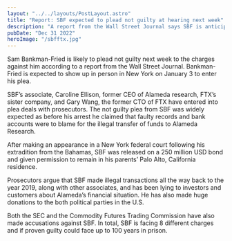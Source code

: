 ```yaml
---
layout: "../../layouts/PostLayout.astro"
title: "Report: SBF expected to plead not guilty at hearing next week"
description: "A report from the Wall Street Journal says SBF is anticipated to enter a not guilty plea to the charges against him"
pubDate: "Dec 31 2022"
heroImage: "/sbfftx.jpg"
---
```


Sam Bankman-Fried is likely to plead not guilty next week to the charges against him according to a report from the Wall Street Journal.
Bankman-Fried is expected to show up in person in New York on January 3 to enter his plea.

SBF’s associate, Caroline Ellison, former CEO of Alameda research, FTX’s sister company, and Gary Wang, the former CTO of FTX have entered into plea deals with prosecutors. The not guilty plea from SBF was widely expected as before his arrest he claimed that faulty records and bank accounts were to blame for the illegal transfer of funds to Alameda Research.

After making an appearance in a New York federal court following his extradition from the Bahamas, SBF was released on a 250 million USD bond and given permission to remain in his parents’ Palo Alto, California residence.

Prosecutors argue that SBF made illegal transactions all the way back to the year 2019, along with other associates, and has been lying to investors and customers about Alameda’s financial situation. He has also made huge donations to the both political parties in the U.S.

Both the SEC and the Commodity Futures Trading Commission have also made accusations against SBF. In total, SBF is facing 8 different charges and if proven guilty could face up to 100 years in prison.
